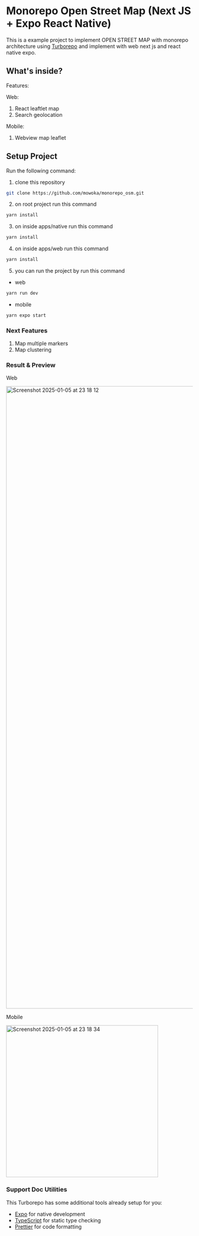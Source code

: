 # Monorepo Open Street Map (Next JS + Expo React Native)

This is a example project to implement OPEN STREET MAP with monorepo architecture using [Turborepo](https://turborepo.org/) and implement with
web next js and react native expo.

## What's inside?

Features:

Web:

1. React leaftlet map 
2. Search geolocation

Mobile:

1. Webview map leaflet

## Setup Project

Run the following command:

1. clone this repository

```sh
git clone https://github.com/mowoka/monorepo_osm.git
```

2. on root project run this command

```sh
yarn install
```

3. on inside apps/native run this command

```sh
yarn install
```

4. on inside apps/web run this command

```sh
yarn install
```

5. you can run the project by run this command

- web

```sh
yarn run dev
```

- mobile

```sh
yarn expo start
```

### Next Features

1. Map multiple markers
2. Map clustering

### Result & Preview

Web

<img width="1680" alt="Screenshot 2025-01-05 at 23 18 12" src="https://github.com/user-attachments/assets/e8001d44-de2a-4f39-8cac-0feda5ae6380" />

Mobile

<img width="410" alt="Screenshot 2025-01-05 at 23 18 34" src="https://github.com/user-attachments/assets/c7b88fe5-7659-46fb-849c-980813b3c545" />


### Support Doc Utilities

This Turborepo has some additional tools already setup for you:

- [Expo](https://docs.expo.dev/) for native development
- [TypeScript](https://www.typescriptlang.org/) for static type checking
- [Prettier](https://prettier.io) for code formatting

